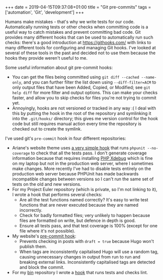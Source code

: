 +++
date = 2019-04-15T09:37:08+01:00
title = "Git pre-commits"
tags = ['automation', 'Git', 'development']
+++

Humans make mistakes - that's why we write tests for our code. Automatically
running tests or other checks when committing code is a useful way to catch
mistakes and prevent committing bad code. Git provides many different hooks that
can be used to automatically run such checks: there's a good introduction at
<https://githooks.com/> with links to many different tools for configuring and
managing Git hooks. I've looked at several of these tools in the past and
decided not to use them because the hooks they provide weren't useful to me.

Some useful information about git pre-commit hooks:

- You can get the files being committed using `git diff --cached --name-only`,
  and you can further filter the list down using `--diff-filter=ACM` to only
  output files that have been Added, Copied, or Modified; see `git help diff`
  for more filter and output options. This can make your checks faster, and
  allow you to skip checks for files you're not trying to commit yet.
- Annoyingly, hooks are not versioned or tracked in any way :( I deal with this
  by putting the hook in the root of the repository and symlinking it into the
  `.git/hooks/` directory; this gives me version control for the hook code but
  still requires manual action every time the repository is checked out to
  create the symlink.

I've used git's `pre-commit` hook in four different repositories:

- Ariane's website theme uses [a very simple
  hook](https://github.com/tobinjt/ariane-theme/blob/master/git-pre-commit-hook)
  that runs `phpunit --no-coverage` to check that all the tests pass. I don't
  generate coverage information because that requires installing [PHP
  Xdebug](https://xdebug.org/) which is fine on my laptop but not in the
  production web server, where I sometimes make changes. More recently I've had
  to disable tests entirely on the production web server because PHPUnit has
  made backwards incompatible changes between versions so I can't run the same
  set of tests on the old and new versions.
- For my Project Euler repository (which is private, so I'm not linking to it),
  I wrote a hook that performs several checks:
  - Are all the test functions named correctly? It's easy to write test
    functions that are never executed because they are named incorrectly.
  - Check for badly formatted files; very unlikely to happen because files are
    formatted on write, but defence in depth is good.
  - Ensure all tests pass, and that test coverage is 100% (except for one file
    where it's not possible).
- My website's [pre-commit
  hook](https://github.com/tobinjt/johntobin.ie/blob/master/git-pre-commit-hook):
  - Prevents checking in posts with `draft = true` because Hugo won't publish
    them.
  - When tags are inconsistently capitalised Hugo will use a random tag, causing
    unnecessary changes in output from run to run and breaking external links.
    Inconsistently capitalised tags are detected and block the commit.
- For my [bin](https://github.com/tobinjt/bin) repository I wrote a
  [hook](https://github.com/tobinjt/bin/blob/master/bin-git-precommit-hook) that
  runs tests and checks lint.
